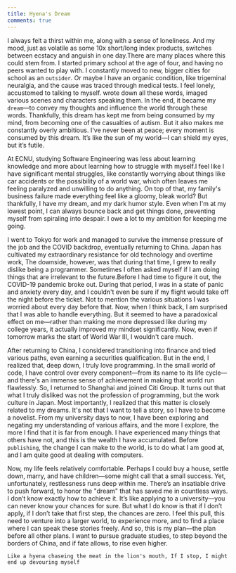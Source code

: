 ```yaml
---
title: Hyena's Dream
comments: true
---
```

I always felt a thirst within me, along with a sense of loneliness. And my mood, just as volatile as some 10x short/long index products, switches between ecstacy and anguish in one day.There are many places where this could stem from. I started primary school at the age of four, and having no peers wanted to play with. I constantly moved to new, bigger cities for school as an `outsider`. Or maybe I have an organic condition, like trigeminal neuralgia, and the cause was traced through medical tests. I feel lonely, accustomed to talking to myself. wrote down all these words, imaged various scenes and characters speaking them. In the end, it became my `dream`—to convey my thoughts and influence the world through these words. Thankfully, this dream has kept me from being consumed by my mind, from becoming one of the casualties of autism. But it also makes me constantly overly ambitious. I've never been at peace; every moment is consumed by this dream. It’s like the sun of my world—I can shield my eyes, but it’s futile.

At ECNU, studying Software Engineering was less about learning knowledge and more about learning how to struggle with myself.I feel like I have significant mental struggles, like constantly worrying about things like car accidents or the possibility of a world war, which often leaves me feeling paralyzed and unwilling to do anything. On top of that, my family's business failure made everything feel like a gloomy, bleak world? But thankfully, I have my dream, and my dark humor style. Even when I'm at my lowest point, I can always bounce back and get things done, preventing myself from spiraling into despair. I owe a lot to my ambition for keeping me going.

I went to Tokyo for work and managed to survive the immense pressure of the job and the COVID backdrop, eventually returning to China. Japan has cultivated my extraordinary resistance for old technology and overtime work, The downside, however, was that during that time, I grew to really dislike being a programmer. Sometimes I often asked myself if I am doing things that are irrelevant to the future.Before I had time to figure it out, the COVID-19 pandemic broke out. During that period, I was in a state of panic and anxiety every day, and I couldn't even be sure if my flight would take off the night before the ticket. Not to mention the various situations I was worried about every day before that. Now, when I think back, I am surprised that I was able to handle everything. But it seemed to have a paradoxical effect on me—rather than making me more depressed like during my college years, it actually improved my mindset significantly. Now, even if tomorrow marks the start of World War III, I wouldn't care much. 

After returning to China, I considered transitioning into finance and tried various paths, even earning a securities qualification. But in the end, I realized that, deep down, I truly love programming. In the small world of code, I have control over every component—from its name to its life cycle—and there's an immense sense of achievement in making that world run flawlessly. So, I returned to Shanghai and joined Citi Group. It turns out that what I truly disliked was not the profession of programming, but the work culture in Japan. Most importantly, I realized that this matter is closely related to my dreams. It's not that I want to tell a story, so I have to become a novelist. From my university days to now, I have been exploring and negating my understanding of various affairs, and the more I explore, the more I find that it is far from enough. I have experienced many things that others have not, and this is the wealth I have accumulated. Before `publishing`, the change I can make to the world, is to do what I am good at, and I am quite good at dealing with computers.

Now, my life feels relatively comfortable. Perhaps I could buy a house, settle down, marry, and have children—some might call that a small success. Yet, unfortunately, restlessness runs deep within me. There’s an insatiable drive to push forward, to honor the "dream" that has saved me in countless ways. I don’t know exactly how to achieve it. It’s like applying to a university—you can never know your chances for sure. But what I do know is that if I don’t apply, if I don’t take that first step, the chances are zero. I feel this pull, this need to venture into a larger world, to experience more, and to find a place where I can speak these stories freely. And so, this is my plan—the plan before all other plans. I want to pursue graduate studies, to step beyond the borders of China, and if fate allows, to rise even higher.

`Like a hyena chaseing the meat in the lion's mouth, If I stop, I might end up devouring myself`



